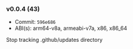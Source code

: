 ### v0.0.4 (43)

- Commit: `596e686`
- ABI(s): arm64-v8a, armeabi-v7a, x86, x86_64

Stop tracking .github/updates directory